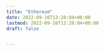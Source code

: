 ```yaml
---
title: "Ethereum"
date: 2022-09-16T13:28:04+08:00
lastmod: 2022-09-16T13:28:04+08:00
draft: false


---
```


